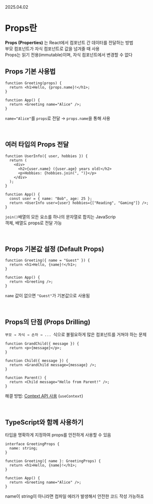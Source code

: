 2025.04.02

# Props란
**Props (Properties)** 는 React에서 컴포넌트 간 데이터를 전달하는 방법 <br>
부모 컴포넌트가 자식 컴포넌트로 값을 넘겨줄 때 사용<br>
Props는 읽기 전용(immutable)이며, 자식 컴포넌트에서 변경할 수 없다

## Props 기본 사용법
```tsx
function Greeting(props) {
  return <h1>Hello, {props.name}!</h1>;
}

function App() {
  return <Greeting name="Alice" />;
}
```
``name="Alice"``를 ``props``로 전달 → ``props.name``을 통해 사용

<br>

## 여러 타입의 Props 전달
```tsx
function UserInfo({ user, hobbies }) {
  return (
    <div>
      <h2>{user.name} ({user.age} years old)</h2>
      <p>Hobbies: {hobbies.join(", ")}</p> 
    </div>
  );
}

function App() {
  const user = { name: "Bob", age: 25 };
  return <UserInfo user={user} hobbies={["Reading", "Gaming"]} />;
}
```
``join()``배열의 모든 요소를 하나의 문자열로 합치는 JavaScrip <br>
객체, 배열도 props로 전달 가능

<br>

## Props 기본값 설정 (Default Props)
```tsx
function Greeting({ name = "Guest" }) {
  return <h1>Hello, {name}!</h1>;
}

function App() {
  return <Greeting />;
}
```
``name`` 값이 없으면 ``"Guest"``가 기본값으로 사용됨

<br>

## Props의 단점 (Props Drilling)
``부모 → 자식 → 손자 → ... ``식으로 불필요하게 많은 컴포넌트를 거쳐야 하는 문제
```tsx
function GrandChild({ message }) {
  return <p>{message}</p>;
}

function Child({ message }) {
  return <GrandChild message={message} />;
}

function Parent() {
  return <Child message="Hello from Parent!" />;
}
```

해결 방법: [Context API 사용](./useContext.md) (``useContext``)

<br>

## TypeScript와 함께 사용하기
타입을 명확하게 지정하여 props를 안전하게 사용할 수 있음
```tsx
interface GreetingProps {
  name: string;
}

function Greeting({ name }: GreetingProps) {
  return <h1>Hello, {name}!</h1>;
}

function App() {
  return <Greeting name="Alice" />;
}

```
name이 string이 아니라면 컴파일 에러가 발생해서 안전한 코드 작성 가능하죠